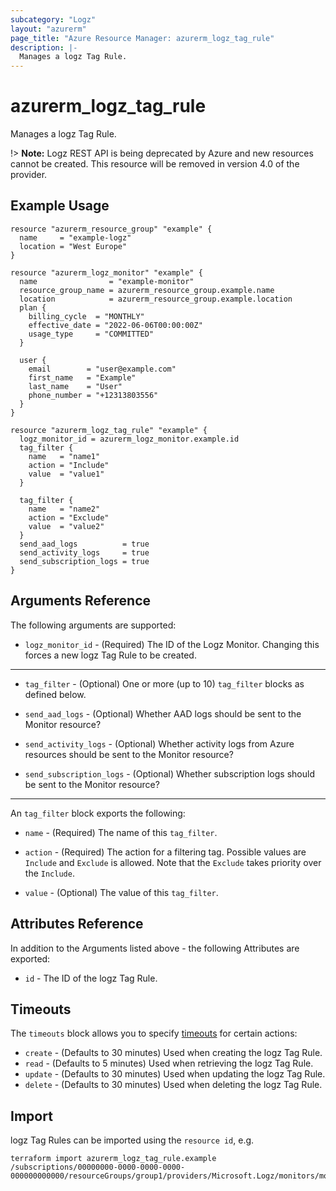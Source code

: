```yaml
---
subcategory: "Logz"
layout: "azurerm"
page_title: "Azure Resource Manager: azurerm_logz_tag_rule"
description: |-
  Manages a logz Tag Rule.
---
```


# azurerm_logz_tag_rule

Manages a logz Tag Rule.

!> **Note:** Logz REST API is being deprecated by Azure and new resources cannot be created. This resource will be removed in version 4.0 of the provider.

## Example Usage

```hcl
resource "azurerm_resource_group" "example" {
  name     = "example-logz"
  location = "West Europe"
}

resource "azurerm_logz_monitor" "example" {
  name                = "example-monitor"
  resource_group_name = azurerm_resource_group.example.name
  location            = azurerm_resource_group.example.location
  plan {
    billing_cycle  = "MONTHLY"
    effective_date = "2022-06-06T00:00:00Z"
    usage_type     = "COMMITTED"
  }

  user {
    email        = "user@example.com"
    first_name   = "Example"
    last_name    = "User"
    phone_number = "+12313803556"
  }
}

resource "azurerm_logz_tag_rule" "example" {
  logz_monitor_id = azurerm_logz_monitor.example.id
  tag_filter {
    name   = "name1"
    action = "Include"
    value  = "value1"
  }

  tag_filter {
    name   = "name2"
    action = "Exclude"
    value  = "value2"
  }
  send_aad_logs          = true
  send_activity_logs     = true
  send_subscription_logs = true
}
```

## Arguments Reference

The following arguments are supported:

* `logz_monitor_id` - (Required) The ID of the Logz Monitor. Changing this forces a new logz Tag Rule to be created.

---

* `tag_filter` - (Optional) One or more (up to 10) `tag_filter` blocks as defined below.

* `send_aad_logs` - (Optional) Whether AAD logs should be sent to the Monitor resource?

* `send_activity_logs` - (Optional) Whether activity logs from Azure resources should be sent to the Monitor resource?

* `send_subscription_logs` - (Optional) Whether subscription logs should be sent to the Monitor resource?

---

An `tag_filter` block exports the following:

* `name` - (Required) The name of this `tag_filter`.

* `action` - (Required) The action for a filtering tag. Possible values are `Include` and `Exclude` is allowed. Note that the `Exclude` takes priority over the `Include`.

* `value` - (Optional) The value of this `tag_filter`.

## Attributes Reference

In addition to the Arguments listed above - the following Attributes are exported:

* `id` - The ID of the logz Tag Rule.

## Timeouts

The `timeouts` block allows you to specify [timeouts](https://www.terraform.io/language/resources/syntax#operation-timeouts) for certain actions:

* `create` - (Defaults to 30 minutes) Used when creating the logz Tag Rule.
* `read` - (Defaults to 5 minutes) Used when retrieving the logz Tag Rule.
* `update` - (Defaults to 30 minutes) Used when updating the logz Tag Rule.
* `delete` - (Defaults to 30 minutes) Used when deleting the logz Tag Rule.

## Import

logz Tag Rules can be imported using the `resource id`, e.g.

```shell
terraform import azurerm_logz_tag_rule.example /subscriptions/00000000-0000-0000-0000-000000000000/resourceGroups/group1/providers/Microsoft.Logz/monitors/monitor1/tagRules/ruleSet1
```
